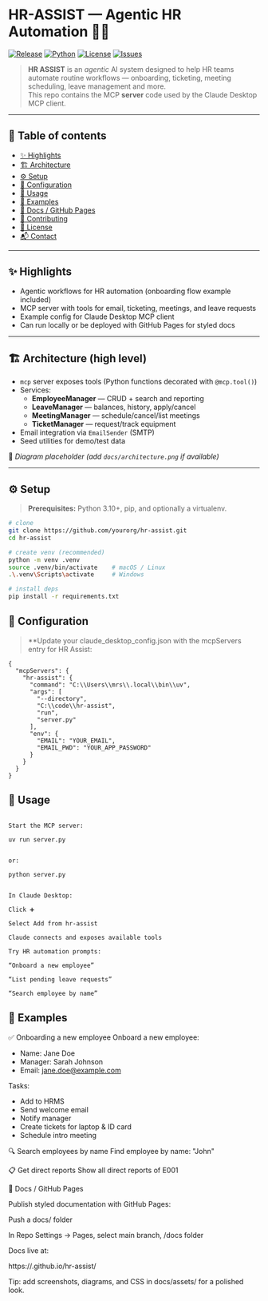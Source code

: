 # HR-ASSIST — Agentic HR Automation 🧭🤖

[![Release](https://img.shields.io/badge/release-v1.0.0-blue.svg)](#)
[![Python](https://img.shields.io/badge/python-3.10%2B-orange.svg)](#)
[![License](https://img.shields.io/badge/license-MIT-brightgreen.svg)](#)
[![Issues](https://img.shields.io/github/issues/yourorg/hr-assist)](#)

> **HR ASSIST** is an *agentic* AI system designed to help HR teams automate routine workflows — onboarding, ticketing, meeting scheduling, leave management and more.  
> This repo contains the MCP **server** code used by the Claude Desktop MCP client.

---

## 📑 Table of contents
- [✨ Highlights](#-highlights)
- [🏗️ Architecture](#️-architecture)
- [⚙️ Setup](#️-setup)
- [🔧 Configuration](#-configuration)
- [🚀 Usage](#-usage)
- [📂 Examples](#-examples)
- [📖 Docs / GitHub Pages](#-docs--github-pages)
- [🤝 Contributing](#-contributing)
- [📜 License](#-license)
- [📬 Contact](#-contact)

---

## ✨ Highlights
- Agentic workflows for HR automation (onboarding flow example included)
- MCP server with tools for email, ticketing, meetings, and leave requests
- Example config for Claude Desktop MCP client
- Can run locally or be deployed with GitHub Pages for styled docs

---

## 🏗️ Architecture (high level)

- `mcp` server exposes tools (Python functions decorated with `@mcp.tool()`)  
- Services:
  - **EmployeeManager** — CRUD + search and reporting  
  - **LeaveManager** — balances, history, apply/cancel  
  - **MeetingManager** — schedule/cancel/list meetings  
  - **TicketManager** — request/track equipment  
- Email integration via `EmailSender` (SMTP)  
- Seed utilities for demo/test data  

📌 *Diagram placeholder (add `docs/architecture.png` if available)*  

---

## ⚙️ Setup

> **Prerequisites:** Python 3.10+, pip, and optionally a virtualenv.

```bash
# clone
git clone https://github.com/yourorg/hr-assist.git
cd hr-assist

# create venv (recommended)
python -m venv .venv
source .venv/bin/activate    # macOS / Linux
.\.venv\Scripts\activate     # Windows

# install deps
pip install -r requirements.txt
```

## 🔧 Configuration
> **Update your claude_desktop_config.json with the mcpServers entry for HR Assist:
```
{
  "mcpServers": {
    "hr-assist": {
      "command": "C:\\Users\\mrs\\.local\\bin\\uv",
      "args": [
        "--directory",
        "C:\\code\\hr-assist",
        "run",
        "server.py"
      ],
      "env": {
        "EMAIL": "YOUR_EMAIL",
        "EMAIL_PWD": "YOUR_APP_PASSWORD"
      }
    }
  }
}
```

## 🚀 Usage
```

Start the MCP server:

uv run server.py


or:

python server.py


In Claude Desktop:

Click ➕

Select Add from hr-assist

Claude connects and exposes available tools

Try HR automation prompts:

“Onboard a new employee”

“List pending leave requests”

“Search employee by name”
```

## 📂 Examples
✅ Onboarding a new employee
Onboard a new employee:
- Name: Jane Doe
- Manager: Sarah Johnson
- Email: jane.doe@example.com

Tasks:
- Add to HRMS
- Send welcome email
- Notify manager
- Create tickets for laptop & ID card
- Schedule intro meeting

🔍 Search employees by name
Find employee by name: "John"

📋 Get direct reports
Show all direct reports of E001

📖 Docs / GitHub Pages

Publish styled documentation with GitHub Pages:

Push a docs/ folder

In Repo Settings → Pages, select main branch, /docs folder

Docs live at:

https://<your-username>.github.io/hr-assist/


Tip: add screenshots, diagrams, and CSS in docs/assets/ for a polished look.

